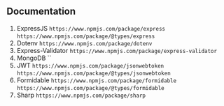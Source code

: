 ## Documentation

1. ExpressJS
   `https://www.npmjs.com/package/express`
   `https://www.npmjs.com/package/@types/express`
2. Dotenv `https://www.npmjs.com/package/dotenv`
3. Express-Validator `https://www.npmjs.com/package/express-validator`
4. MongoDB ``
5. JWT
   `https://www.npmjs.com/package/jsonwebtoken`
   `https://www.npmjs.com/package/@types/jsonwebtoken`
6. Formidable
   `https://www.npmjs.com/package/formidable`
   `https://www.npmjs.com/package/@types/formidable`
7. Sharp
   `https://www.npmjs.com/package/sharp`
